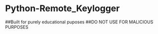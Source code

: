 # Python-Remote_Keylogger

##Built for purely educational puposes
##DO NOT USE FOR MALICIOUS PURPOSES
